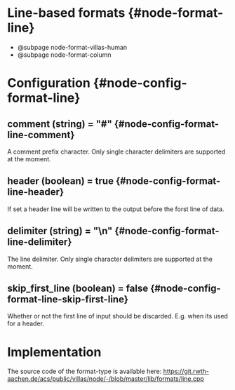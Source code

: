# Line-based formats {#node-format-line}

- @subpage node-format-villas-human
- @subpage node-format-column

# Configuration {#node-config-format-line}

## comment (string) = "#" {#node-config-format-line-comment}

A comment prefix character. Only single character delimiters are supported at the moment.

## header (boolean) = true {#node-config-format-line-header}

If set a header line will be written to the output before the forst line of data.

## delimiter (string) = "\n" {#node-config-format-line-delimiter}

The line delimiter. Only single character delimiters are supported at the moment.

## skip_first_line (boolean) = false {#node-config-format-line-skip-first-line}

Whether or not the first line of input should be discarded.
E.g. when its used for a header.

# Implementation

The source code of the format-type is available here:
https://git.rwth-aachen.de/acs/public/villas/node/-/blob/master/lib/formats/line.cpp
